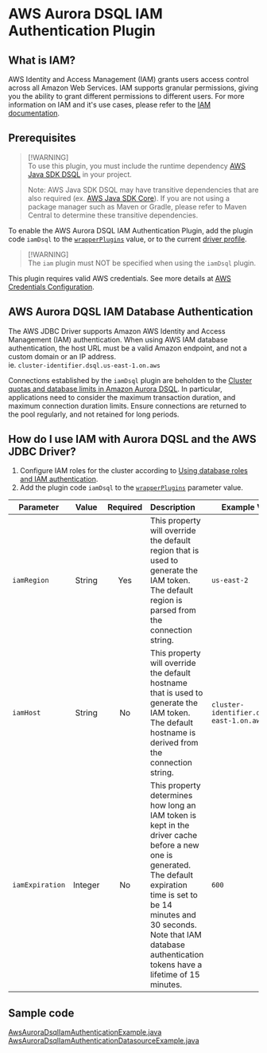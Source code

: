 # AWS Aurora DSQL IAM Authentication Plugin

## What is IAM?
AWS Identity and Access Management (IAM) grants users access control across all Amazon Web Services. IAM supports granular permissions, giving you the ability to grant different permissions to different users. For more information on IAM and it's use cases, please refer to the [IAM documentation](https://docs.aws.amazon.com/IAM/latest/UserGuide/introduction.html).

## Prerequisites
> [!WARNING]\
> To use this plugin, you must include the runtime dependency [AWS Java SDK DSQL](https://central.sonatype.com/artifact/software.amazon.awssdk/dsql) in your project.
>
> Note: AWS Java SDK DSQL may have transitive dependencies that are also required (ex. [AWS Java SDK Core](https://central.sonatype.com/artifact/software.amazon.awssdk/aws-core/)). If you are not using a package manager such as Maven or Gradle, please refer to Maven Central to determine these transitive dependencies.

To enable the AWS Aurora DSQL IAM Authentication Plugin, add the plugin code `iamDsql` to the [`wrapperPlugins`](../UsingTheJdbcDriver.md#connection-plugin-manager-parameters) value, or to the current [driver profile](../UsingTheJdbcDriver.md#connection-plugin-manager-parameters).

> [!WARNING]\
> The `iam` plugin must NOT be specified when using the `iamDsql` plugin.

This plugin requires valid AWS credentials. See more details at [AWS Credentials Configuration](../custom-configuration/AwsCredentialsConfiguration.md).

## AWS Aurora DQSL IAM Database Authentication
The AWS JDBC Driver supports Amazon AWS Identity and Access Management (IAM) authentication. When using AWS IAM database authentication, the host URL must be a valid Amazon endpoint, and not a custom domain or an IP address.
<br>ie. `cluster-identifier.dsql.us-east-1.on.aws`

Connections established by the `iamDsql` plugin are beholden to the [Cluster quotas and database limits in Amazon Aurora DSQL](https://docs.aws.amazon.com/aurora-dsql/latest/userguide/CHAP_quotas.html). In particular, applications need to consider the maximum transaction duration, and maximum connection duration limits. Ensure connections are returned to the pool regularly, and not retained for long periods.

## How do I use IAM with Aurora DQSL and the AWS JDBC Driver?
1. Configure IAM roles for the cluster according to [Using database roles and IAM authentication](https://docs.aws.amazon.com/aurora-dsql/latest/userguide/using-database-and-iam-roles.html).
2. Add the plugin code `iamDsql` to the [`wrapperPlugins`](../UsingTheJdbcDriver.md#connection-plugin-manager-parameters) parameter value.

| Parameter         |  Value  | Required | Description                                                                                                                                                                                                                                               | Example Value                              |
|-------------------|:-------:|:--------:|:----------------------------------------------------------------------------------------------------------------------------------------------------------------------------------------------------------------------------------------------------------|--------------------------------------------|
| `iamRegion`       | String  |   Yes    | This property will override the default region that is used to generate the IAM token. The default region is parsed from the connection string.                                                                                                           | `us-east-2`                                |
| `iamHost`         | String  |    No    | This property will override the default hostname that is used to generate the IAM token. The default hostname is derived from the connection string.                                                                                                      | `cluster-identifier.dsql.us-east-1.on.aws` |
| `iamExpiration`   | Integer |    No    | This property determines how long an IAM token is kept in the driver cache before a new one is generated. The default expiration time is set to be 14 minutes and 30 seconds. Note that IAM database authentication tokens have a lifetime of 15 minutes. | `600`                                      |

## Sample code
[AwsAuroraDsqlIamAuthenticationExample.java](../../../examples/AWSDriverExample/src/main/java/software/amazon/AwsAuroraDsqlIamAuthenticationExample.java)<br>
[AwsAuroraDsqlIamAuthenticationDatasourceExample.java](../../../examples/AWSDriverExample/src/main/java/software/amazon/AwsAuroraDsqlIamAuthenticationDatasourceExample.java)
